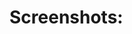 
# Screenshots:
<a href="https://zupimages.net/viewer.php?id=21/12/0kqe.png"><img src="https://zupimages.net/up/21/12/0kqe.png" alt="" /></a>
